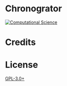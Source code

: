 Chronogrator
============

[![Computational Science](http://preview.computationalscience.nl/wp-content/uploads/2014/09/computationalsciencelogo-fc-trans-300x100.png)](http://uva.computationalscience.nl/)

# Credits

# License

[GPL-3.0+](https://github.com/sunsistemo/chronogrator/blob/master/LICENSE.txt)
